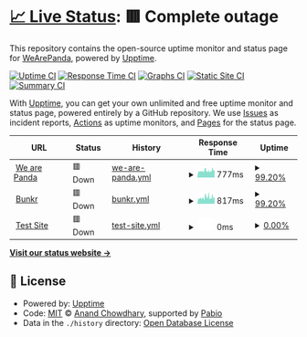# [📈 Live Status](https://WeArePanda.github.io/Uptime): <!--live status--> **🟥 Complete outage**

This repository contains the open-source uptime monitor and status page for [WeArePanda](https://wearepanda.co.uk/), powered by [Upptime](https://github.com/upptime/upptime).

[![Uptime CI](https://github.com/WeArePanda/Uptime/workflows/Uptime%20CI/badge.svg)](https://github.com/WeArePanda/Uptime/actions?query=workflow%3A%22Uptime+CI%22)
[![Response Time CI](https://github.com/WeArePanda/Uptime/workflows/Response%20Time%20CI/badge.svg)](https://github.com/WeArePanda/Uptime/actions?query=workflow%3A%22Response+Time+CI%22)
[![Graphs CI](https://github.com/WeArePanda/Uptime/workflows/Graphs%20CI/badge.svg)](https://github.com/WeArePanda/Uptime/actions?query=workflow%3A%22Graphs+CI%22)
[![Static Site CI](https://github.com/WeArePanda/Uptime/workflows/Static%20Site%20CI/badge.svg)](https://github.com/WeArePanda/Uptime/actions?query=workflow%3A%22Static+Site+CI%22)
[![Summary CI](https://github.com/WeArePanda/Uptime/workflows/Summary%20CI/badge.svg)](https://github.com/WeArePanda/Uptime/actions?query=workflow%3A%22Summary+CI%22)

With [Upptime](https://upptime.js.org), you can get your own unlimited and free uptime monitor and status page, powered entirely by a GitHub repository. We use [Issues](https://github.com/WeArePanda/Uptime/issues) as incident reports, [Actions](https://github.com/WeArePanda/Uptime/actions) as uptime monitors, and [Pages](https://WeArePanda.github.io/Uptime) for the status page.

<!--start: status pages-->
<!-- This summary is generated by Upptime (https://github.com/upptime/upptime) -->
<!-- Do not edit this manually, your changes will be overwritten -->
<!-- prettier-ignore -->
| URL | Status | History | Response Time | Uptime |
| --- | ------ | ------- | ------------- | ------ |
| <img alt="" src="https://icons.duckduckgo.com/ip3/wearepanda.co.uk.ico" height="13"> [We are Panda](https://wearepanda.co.uk/) | 🟥 Down | [we-are-panda.yml](https://github.com/WeArePanda/Uptime/commits/HEAD/history/we-are-panda.yml) | <details><summary><img alt="Response time graph" src="./graphs/we-are-panda/response-time-week.png" height="20"> 777ms</summary><br><a href="https://WeArePanda.github.io/Uptime/history/we-are-panda"><img alt="Response time 1090" src="https://img.shields.io/endpoint?url=https%3A%2F%2Fraw.githubusercontent.com%2FWeArePanda%2FUptime%2FHEAD%2Fapi%2Fwe-are-panda%2Fresponse-time.json"></a><br><a href="https://WeArePanda.github.io/Uptime/history/we-are-panda"><img alt="24-hour response time 703" src="https://img.shields.io/endpoint?url=https%3A%2F%2Fraw.githubusercontent.com%2FWeArePanda%2FUptime%2FHEAD%2Fapi%2Fwe-are-panda%2Fresponse-time-day.json"></a><br><a href="https://WeArePanda.github.io/Uptime/history/we-are-panda"><img alt="7-day response time 777" src="https://img.shields.io/endpoint?url=https%3A%2F%2Fraw.githubusercontent.com%2FWeArePanda%2FUptime%2FHEAD%2Fapi%2Fwe-are-panda%2Fresponse-time-week.json"></a><br><a href="https://WeArePanda.github.io/Uptime/history/we-are-panda"><img alt="30-day response time 1202" src="https://img.shields.io/endpoint?url=https%3A%2F%2Fraw.githubusercontent.com%2FWeArePanda%2FUptime%2FHEAD%2Fapi%2Fwe-are-panda%2Fresponse-time-month.json"></a><br><a href="https://WeArePanda.github.io/Uptime/history/we-are-panda"><img alt="1-year response time 1090" src="https://img.shields.io/endpoint?url=https%3A%2F%2Fraw.githubusercontent.com%2FWeArePanda%2FUptime%2FHEAD%2Fapi%2Fwe-are-panda%2Fresponse-time-year.json"></a></details> | <details><summary><a href="https://WeArePanda.github.io/Uptime/history/we-are-panda">99.20%</a></summary><a href="https://WeArePanda.github.io/Uptime/history/we-are-panda"><img alt="All-time uptime 98.86%" src="https://img.shields.io/endpoint?url=https%3A%2F%2Fraw.githubusercontent.com%2FWeArePanda%2FUptime%2FHEAD%2Fapi%2Fwe-are-panda%2Fuptime.json"></a><br><a href="https://WeArePanda.github.io/Uptime/history/we-are-panda"><img alt="24-hour uptime 99.99%" src="https://img.shields.io/endpoint?url=https%3A%2F%2Fraw.githubusercontent.com%2FWeArePanda%2FUptime%2FHEAD%2Fapi%2Fwe-are-panda%2Fuptime-day.json"></a><br><a href="https://WeArePanda.github.io/Uptime/history/we-are-panda"><img alt="7-day uptime 99.20%" src="https://img.shields.io/endpoint?url=https%3A%2F%2Fraw.githubusercontent.com%2FWeArePanda%2FUptime%2FHEAD%2Fapi%2Fwe-are-panda%2Fuptime-week.json"></a><br><a href="https://WeArePanda.github.io/Uptime/history/we-are-panda"><img alt="30-day uptime 98.66%" src="https://img.shields.io/endpoint?url=https%3A%2F%2Fraw.githubusercontent.com%2FWeArePanda%2FUptime%2FHEAD%2Fapi%2Fwe-are-panda%2Fuptime-month.json"></a><br><a href="https://WeArePanda.github.io/Uptime/history/we-are-panda"><img alt="1-year uptime 98.86%" src="https://img.shields.io/endpoint?url=https%3A%2F%2Fraw.githubusercontent.com%2FWeArePanda%2FUptime%2FHEAD%2Fapi%2Fwe-are-panda%2Fuptime-year.json"></a></details>
| <img alt="" src="https://icons.duckduckgo.com/ip3/bunkr.co.uk.ico" height="13"> [Bunkr](https://bunkr.co.uk/) | 🟥 Down | [bunkr.yml](https://github.com/WeArePanda/Uptime/commits/HEAD/history/bunkr.yml) | <details><summary><img alt="Response time graph" src="./graphs/bunkr/response-time-week.png" height="20"> 817ms</summary><br><a href="https://WeArePanda.github.io/Uptime/history/bunkr"><img alt="Response time 897" src="https://img.shields.io/endpoint?url=https%3A%2F%2Fraw.githubusercontent.com%2FWeArePanda%2FUptime%2FHEAD%2Fapi%2Fbunkr%2Fresponse-time.json"></a><br><a href="https://WeArePanda.github.io/Uptime/history/bunkr"><img alt="24-hour response time 625" src="https://img.shields.io/endpoint?url=https%3A%2F%2Fraw.githubusercontent.com%2FWeArePanda%2FUptime%2FHEAD%2Fapi%2Fbunkr%2Fresponse-time-day.json"></a><br><a href="https://WeArePanda.github.io/Uptime/history/bunkr"><img alt="7-day response time 817" src="https://img.shields.io/endpoint?url=https%3A%2F%2Fraw.githubusercontent.com%2FWeArePanda%2FUptime%2FHEAD%2Fapi%2Fbunkr%2Fresponse-time-week.json"></a><br><a href="https://WeArePanda.github.io/Uptime/history/bunkr"><img alt="30-day response time 894" src="https://img.shields.io/endpoint?url=https%3A%2F%2Fraw.githubusercontent.com%2FWeArePanda%2FUptime%2FHEAD%2Fapi%2Fbunkr%2Fresponse-time-month.json"></a><br><a href="https://WeArePanda.github.io/Uptime/history/bunkr"><img alt="1-year response time 897" src="https://img.shields.io/endpoint?url=https%3A%2F%2Fraw.githubusercontent.com%2FWeArePanda%2FUptime%2FHEAD%2Fapi%2Fbunkr%2Fresponse-time-year.json"></a></details> | <details><summary><a href="https://WeArePanda.github.io/Uptime/history/bunkr">99.20%</a></summary><a href="https://WeArePanda.github.io/Uptime/history/bunkr"><img alt="All-time uptime 98.91%" src="https://img.shields.io/endpoint?url=https%3A%2F%2Fraw.githubusercontent.com%2FWeArePanda%2FUptime%2FHEAD%2Fapi%2Fbunkr%2Fuptime.json"></a><br><a href="https://WeArePanda.github.io/Uptime/history/bunkr"><img alt="24-hour uptime 99.99%" src="https://img.shields.io/endpoint?url=https%3A%2F%2Fraw.githubusercontent.com%2FWeArePanda%2FUptime%2FHEAD%2Fapi%2Fbunkr%2Fuptime-day.json"></a><br><a href="https://WeArePanda.github.io/Uptime/history/bunkr"><img alt="7-day uptime 99.20%" src="https://img.shields.io/endpoint?url=https%3A%2F%2Fraw.githubusercontent.com%2FWeArePanda%2FUptime%2FHEAD%2Fapi%2Fbunkr%2Fuptime-week.json"></a><br><a href="https://WeArePanda.github.io/Uptime/history/bunkr"><img alt="30-day uptime 98.78%" src="https://img.shields.io/endpoint?url=https%3A%2F%2Fraw.githubusercontent.com%2FWeArePanda%2FUptime%2FHEAD%2Fapi%2Fbunkr%2Fuptime-month.json"></a><br><a href="https://WeArePanda.github.io/Uptime/history/bunkr"><img alt="1-year uptime 98.91%" src="https://img.shields.io/endpoint?url=https%3A%2F%2Fraw.githubusercontent.com%2FWeArePanda%2FUptime%2FHEAD%2Fapi%2Fbunkr%2Fuptime-year.json"></a></details>
| <img alt="" src="https://icons.duckduckgo.com/ip3/lpcic.co.uk.ico" height="13"> [Test Site](http://lpcic.co.uk/) | 🟥 Down | [test-site.yml](https://github.com/WeArePanda/Uptime/commits/HEAD/history/test-site.yml) | <details><summary><img alt="Response time graph" src="./graphs/test-site/response-time-week.png" height="20"> 0ms</summary><br><a href="https://WeArePanda.github.io/Uptime/history/test-site"><img alt="Response time 0" src="https://img.shields.io/endpoint?url=https%3A%2F%2Fraw.githubusercontent.com%2FWeArePanda%2FUptime%2FHEAD%2Fapi%2Ftest-site%2Fresponse-time.json"></a><br><a href="https://WeArePanda.github.io/Uptime/history/test-site"><img alt="24-hour response time 0" src="https://img.shields.io/endpoint?url=https%3A%2F%2Fraw.githubusercontent.com%2FWeArePanda%2FUptime%2FHEAD%2Fapi%2Ftest-site%2Fresponse-time-day.json"></a><br><a href="https://WeArePanda.github.io/Uptime/history/test-site"><img alt="7-day response time 0" src="https://img.shields.io/endpoint?url=https%3A%2F%2Fraw.githubusercontent.com%2FWeArePanda%2FUptime%2FHEAD%2Fapi%2Ftest-site%2Fresponse-time-week.json"></a><br><a href="https://WeArePanda.github.io/Uptime/history/test-site"><img alt="30-day response time 0" src="https://img.shields.io/endpoint?url=https%3A%2F%2Fraw.githubusercontent.com%2FWeArePanda%2FUptime%2FHEAD%2Fapi%2Ftest-site%2Fresponse-time-month.json"></a><br><a href="https://WeArePanda.github.io/Uptime/history/test-site"><img alt="1-year response time 0" src="https://img.shields.io/endpoint?url=https%3A%2F%2Fraw.githubusercontent.com%2FWeArePanda%2FUptime%2FHEAD%2Fapi%2Ftest-site%2Fresponse-time-year.json"></a></details> | <details><summary><a href="https://WeArePanda.github.io/Uptime/history/test-site">0.00%</a></summary><a href="https://WeArePanda.github.io/Uptime/history/test-site"><img alt="All-time uptime 0.00%" src="https://img.shields.io/endpoint?url=https%3A%2F%2Fraw.githubusercontent.com%2FWeArePanda%2FUptime%2FHEAD%2Fapi%2Ftest-site%2Fuptime.json"></a><br><a href="https://WeArePanda.github.io/Uptime/history/test-site"><img alt="24-hour uptime 0.00%" src="https://img.shields.io/endpoint?url=https%3A%2F%2Fraw.githubusercontent.com%2FWeArePanda%2FUptime%2FHEAD%2Fapi%2Ftest-site%2Fuptime-day.json"></a><br><a href="https://WeArePanda.github.io/Uptime/history/test-site"><img alt="7-day uptime 0.00%" src="https://img.shields.io/endpoint?url=https%3A%2F%2Fraw.githubusercontent.com%2FWeArePanda%2FUptime%2FHEAD%2Fapi%2Ftest-site%2Fuptime-week.json"></a><br><a href="https://WeArePanda.github.io/Uptime/history/test-site"><img alt="30-day uptime 0.00%" src="https://img.shields.io/endpoint?url=https%3A%2F%2Fraw.githubusercontent.com%2FWeArePanda%2FUptime%2FHEAD%2Fapi%2Ftest-site%2Fuptime-month.json"></a><br><a href="https://WeArePanda.github.io/Uptime/history/test-site"><img alt="1-year uptime 0.00%" src="https://img.shields.io/endpoint?url=https%3A%2F%2Fraw.githubusercontent.com%2FWeArePanda%2FUptime%2FHEAD%2Fapi%2Ftest-site%2Fuptime-year.json"></a></details>

<!--end: status pages-->

[**Visit our status website →**](https://WeArePanda.github.io/Uptime)

## 📄 License

- Powered by: [Upptime](https://github.com/upptime/upptime)
- Code: [MIT](./LICENSE) © [Anand Chowdhary](https://anandchowdhary.com), supported by [Pabio](https://pabio.com)
- Data in the `./history` directory: [Open Database License](https://opendatacommons.org/licenses/odbl/1-0/)
